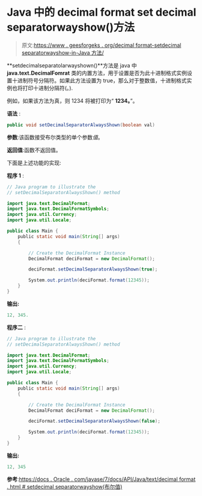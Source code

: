 # Java 中的 decimal format set decimal separatorwayshow()方法

> 原文:[https://www . geesforgeks . org/decimal format-setdecimal separatorwayshow-in-Java 方法/](https://www.geeksforgeeks.org/decimalformat-setdecimalseparatoralwaysshown-method-in-java/)

**setdecimalseparatolarwayshown()**方法是 java 中 **java.text.DecimalFomrat** 类的内置方法，用于设置是否为此十进制格式实例设置十进制符号分隔符。如果此方法设置为 true，那么对于整数值，十进制格式实例也将打印十进制分隔符(。).

例如，如果该方法为真，则 1234 将被打印为“ **1234。**”。

**语法** :

```java
public void setDecimalSeparatorAlwaysShown(boolean val)

```

**参数**:该函数接受布尔类型的单个参数*值*。

**返回值**:函数不返回值。

下面是上述功能的实现:

**程序 1** :

```java
// Java program to illustrate the
// setDecimalSeparatorAlwaysShown() method

import java.text.DecimalFormat;
import java.text.DecimalFormatSymbols;
import java.util.Currency;
import java.util.Locale;

public class Main {
    public static void main(String[] args)
    {

        // Create the DecimalFormat Instance
        DecimalFormat deciFormat = new DecimalFormat();

        deciFormat.setDecimalSeparatorAlwaysShown(true);

        System.out.println(deciFormat.format(12345));
    }
}
```

**输出:**

```java
12, 345.

```

**程序二** :

```java
// Java program to illustrate the
// setDecimalSeparatorAlwaysShown() method

import java.text.DecimalFormat;
import java.text.DecimalFormatSymbols;
import java.util.Currency;
import java.util.Locale;

public class Main {
    public static void main(String[] args)
    {

        // Create the DecimalFormat Instance
        DecimalFormat deciFormat = new DecimalFormat();

        deciFormat.setDecimalSeparatorAlwaysShown(false);

        System.out.println(deciFormat.format(12345));
    }
}
```

**输出:**

```java
12, 345

```

**参考**:[https://docs . Oracle . com/javase/7/docs/API/Java/text/decimal format . html # setdecimal separatorwayshow(布尔值)](https://docs.oracle.com/javase/7/docs/api/java/text/DecimalFormat.html#setDecimalSeparatorAlwaysShown(boolean))